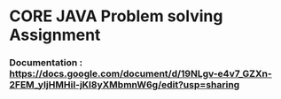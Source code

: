 # CORE JAVA Problem solving Assignment
### Documentation : https://docs.google.com/document/d/19NLgv-e4v7_GZXn-2FEM_yIjHMHiI-jKl8yXMbmnW6g/edit?usp=sharing
